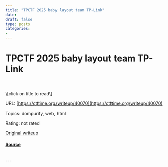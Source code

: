 ```yaml
---
title: "TPCTF 2025 baby layout team TP-Link"
date: 
draft: false
type: posts
categories: 
- 
---
```

# TPCTF 2025 baby layout team TP-Link

<br/>

<br/>
\[click on title to read\]

URL: [https://ctftime.org/writeup/40070](https://ctftime.org/writeup/40070)

Topics: dompurify, web, html 

Rating: not rated

[Original writeup](https://ouuan.moe/post/2025/03/tpctf-2025#baby-layout-81-solves)

#### [Source](https://ctftime.org/writeup/40070)

<br/>
---
